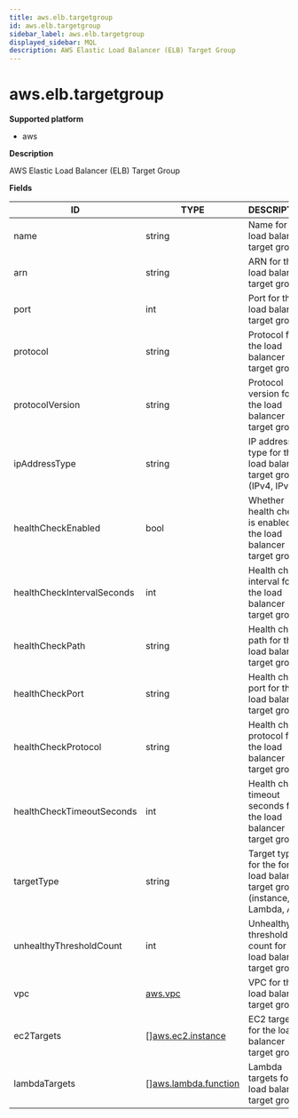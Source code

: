 ```yaml
---
title: aws.elb.targetgroup
id: aws.elb.targetgroup
sidebar_label: aws.elb.targetgroup
displayed_sidebar: MQL
description: AWS Elastic Load Balancer (ELB) Target Group
---
```


# aws.elb.targetgroup

**Supported platform**

- aws

**Description**

AWS Elastic Load Balancer (ELB) Target Group

**Fields**

| ID                         | TYPE                                                    | DESCRIPTION                                                                        |
| -------------------------- | ------------------------------------------------------- | ---------------------------------------------------------------------------------- |
| name                       | string                                                  | Name for the load balancer target group                                            |
| arn                        | string                                                  | ARN for the load balancer target group                                             |
| port                       | int                                                     | Port for the load balancer target group                                            |
| protocol                   | string                                                  | Protocol for the load balancer target group                                        |
| protocolVersion            | string                                                  | Protocol version for the load balancer target group                                |
| ipAddressType              | string                                                  | IP address type for the load balancer target group (IPv4, IPv6)                    |
| healthCheckEnabled         | bool                                                    | Whether health check is enabled for the load balancer target group                 |
| healthCheckIntervalSeconds | int                                                     | Health check interval for the load balancer target group                           |
| healthCheckPath            | string                                                  | Health check path for the load balancer target group                               |
| healthCheckPort            | string                                                  | Health check port for the load balancer target group                               |
| healthCheckProtocol        | string                                                  | Health check protocol for the load balancer target group                           |
| healthCheckTimeoutSeconds  | int                                                     | Health check timeout seconds for the load balancer target group                    |
| targetType                 | string                                                  | Target type for the for the load balancer target group (instance, IP, Lambda, ALB) |
| unhealthyThresholdCount    | int                                                     | Unhealthy threshold count for the load balancer target group                       |
| vpc                        | [aws.vpc](aws.vpc.md)                                   | VPC for the load balancer target group                                             |
| ec2Targets                 | &#91;&#93;[aws.ec2.instance](aws.ec2.instance.md)       | EC2 targets for the load balancer target group                                     |
| lambdaTargets              | &#91;&#93;[aws.lambda.function](aws.lambda.function.md) | Lambda targets for the load balancer target group                                  |
